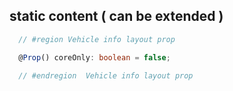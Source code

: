 ## static content ( can be extended )

```typescript
  // #region Vehicle info layout prop

  @Prop() coreOnly: boolean = false;

  // #endregion  Vehicle info layout prop
```
